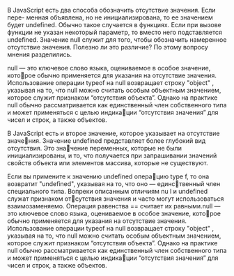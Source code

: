 В JavaScript есть два способа обозначить отсутствие значения. Если пере- менная объявлена, но не инициализирована, то ее значением будет undefined. Обычно такое случается в функциях. Если при вызове функции не указан некоторый параметр, то вместо него подставляется undefined. Значение null служит для того, чтобы обозначить намеренное отсутствие значения. Полезно ли это различие? По этому вопросу мнения разделились.

null — это ключевое слово языка, оцениваемое в особое значение, которое обычно применяется для указания на отсутствие значения. Использование операции typeof на null возвращает строку "object" , указывая на то, что null можно считать особым объектным значением, которое служит признаком “отсутствия объекта”. Однако на практике null обычно рассматривается как единственный член собственного типа и может применяться с целью индикации “отсутствия значения” для чисел и строк, а также объектов.

В JavaScript есть и второе значение, которое указывает на отсутствие значения. Значение undefined представляет более глубокий вид отсутствия. Это значение переменных, которые не были инициализированы, и то, что получается при запрашивании значений свойств объекта или элементов массива, которые не существуют.

 Если вы примените к значению undefined операцию type f, то она возвратит "undefined", указывая на то, что оно — единственный член специального типа. Вопреки описанным отличиям nu l и  undefined служат признаком отсутствия значения и часто могут использоваться взаимозаменяемо. Операция равенства == считает их равными.null — это ключевое слово языка, оцениваемое в особое значение, которое обычно применяется для указания на отсутствие значения. Использование операции typeof на null возвращает строку "object" , указывая на то, что null можно считать особым объектным значением, которое служит признаком “отсутствия объекта”. Однако на практике null обычно рассматривается как единственный член собственного типа и может применяться с целью индикации “отсутствия значения” для чисел и строк, а также объектов.
